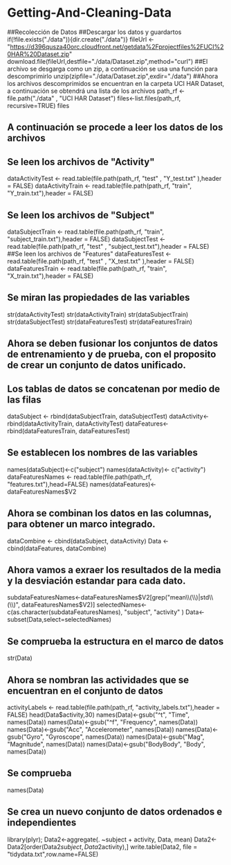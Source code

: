 # Getting-And-Cleaning-Data
##Recolección de Datos
##Descargar los datos y guardartos
if(!file.exists("./data")){dir.create("./data")}
fileUrl <- "https://d396qusza40orc.cloudfront.net/getdata%2Fprojectfiles%2FUCI%20HAR%20Dataset.zip"
download.file(fileUrl,destfile="./data/Dataset.zip",method="curl")
##El archivo se desgarga como un zip, a continuación se usa una función para descomprimirlo
unzip(zipfile="./data/Dataset.zip",exdir="./data")
##Ahora los archivos descomprimidos se encuentran en la carpeta UCI HAR Dataset, a continuación se obtendrá una lista de los archivos
path_rf <- file.path("./data" , "UCI HAR Dataset")
files<-list.files(path_rf, recursive=TRUE)
files
## A continuación se procede a leer los datos de los archivos
## Se leen los archivos de "Activity"
dataActivityTest  <- read.table(file.path(path_rf, "test" , "Y_test.txt" ),header = FALSE)
dataActivityTrain <- read.table(file.path(path_rf, "train", "Y_train.txt"),header = FALSE)
## Se leen los archivos de "Subject"
dataSubjectTrain <- read.table(file.path(path_rf, "train", "subject_train.txt"),header = FALSE)
dataSubjectTest  <- read.table(file.path(path_rf, "test" , "subject_test.txt"),header = FALSE)
##Se leen los archivos de "Features" 
dataFeaturesTest  <- read.table(file.path(path_rf, "test" , "X_test.txt" ),header = FALSE)
dataFeaturesTrain <- read.table(file.path(path_rf, "train", "X_train.txt"),header = FALSE)
## Se miran las propiedades de las variables 
str(dataActivityTest)
str(dataActivityTrain)
str(dataSubjectTrain)
str(dataSubjectTest)
str(dataFeaturesTest)
str(dataFeaturesTrain)
## Ahora se deben fusionar los conjuntos de datos de entrenamiento y de prueba, con el proposito de crear un conjunto de datos unificado. 
## Los tablas de datos se concatenan por medio de las filas 
dataSubject <- rbind(dataSubjectTrain, dataSubjectTest)
dataActivity<- rbind(dataActivityTrain, dataActivityTest)
dataFeatures<- rbind(dataFeaturesTrain, dataFeaturesTest)
## Se establecen los nombres de las variables 
names(dataSubject)<-c("subject")
names(dataActivity)<- c("activity")
dataFeaturesNames <- read.table(file.path(path_rf, "features.txt"),head=FALSE)
names(dataFeatures)<- dataFeaturesNames$V2
## Ahora se combinan los datos en las columnas, para obtener un marco integrado. 
dataCombine <- cbind(dataSubject, dataActivity)
Data <- cbind(dataFeatures, dataCombine)
## Ahora vamos a exraer los resultados de la media y la desviación estandar para cada dato. 
subdataFeaturesNames<-dataFeaturesNames$V2[grep("mean\\(\\)|std\\(\\)", dataFeaturesNames$V2)]
selectedNames<-c(as.character(subdataFeaturesNames), "subject", "activity" )
Data<-subset(Data,select=selectedNames)
## Se comprueba la estructura en el marco de datos 
str(Data)
## Ahora se nombran las actividades que se encuentran en el conjunto de datos
activityLabels <- read.table(file.path(path_rf, "activity_labels.txt"),header = FALSE)
head(Data$activity,30)
names(Data)<-gsub("^t", "Time", names(Data))
names(Data)<-gsub("^f", "Frequency", names(Data))
names(Data)<-gsub("Acc", "Accelerometer", names(Data))
names(Data)<-gsub("Gyro", "Gyroscope", names(Data))
names(Data)<-gsub("Mag", "Magnitude", names(Data))
names(Data)<-gsub("BodyBody", "Body", names(Data))
## Se comprueba
names(Data)
## Se crea un nuevo conjunto de datos ordenados e independientes 
library(plyr);
Data2<-aggregate(. ~subject + activity, Data, mean)
Data2<-Data2[order(Data2$subject,Data2$activity),]
write.table(Data2, file = "tidydata.txt",row.name=FALSE)
